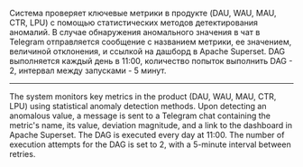 Система проверяет ключевые метрики в продукте (DAU, WAU, MAU, CTR, LPU) с помощью статистических методов детектирования аномалий. В случае обнаружения аномального значения в чат в Telegram отправляется сообщение с названием метрики, ее значением, величиной отклонения, и ссылкой на дашборд в Apache Superset. 
DAG выполняется каждый день в 11:00, количество попыток выполнить DAG - 2, интервал между запусками - 5 минут.

--- 

The system monitors key metrics in the product (DAU, WAU, MAU, CTR, LPU) using statistical anomaly detection methods. Upon detecting an anomalous value, a message is sent to a Telegram chat containing the metric's name, its value, deviation magnitude, and a link to the dashboard in Apache Superset. The DAG is executed every day at 11:00. The number of execution attempts for the DAG is set to 2, with a 5-minute interval between retries.
